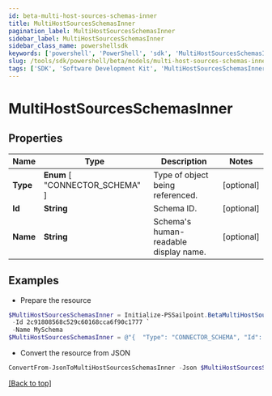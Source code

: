 ```yaml
---
id: beta-multi-host-sources-schemas-inner
title: MultiHostSourcesSchemasInner
pagination_label: MultiHostSourcesSchemasInner
sidebar_label: MultiHostSourcesSchemasInner
sidebar_class_name: powershellsdk
keywords: ['powershell', 'PowerShell', 'sdk', 'MultiHostSourcesSchemasInner', 'BetaMultiHostSourcesSchemasInner'] 
slug: /tools/sdk/powershell/beta/models/multi-host-sources-schemas-inner
tags: ['SDK', 'Software Development Kit', 'MultiHostSourcesSchemasInner', 'BetaMultiHostSourcesSchemasInner']
---
```



# MultiHostSourcesSchemasInner

## Properties

Name | Type | Description | Notes
------------ | ------------- | ------------- | -------------
**Type** |  **Enum** [  "CONNECTOR_SCHEMA" ] | Type of object being referenced. | [optional] 
**Id** | **String** | Schema ID. | [optional] 
**Name** | **String** | Schema's human-readable display name. | [optional] 

## Examples

- Prepare the resource
```powershell
$MultiHostSourcesSchemasInner = Initialize-PSSailpoint.BetaMultiHostSourcesSchemasInner  -Type CONNECTOR_SCHEMA `
 -Id 2c91808568c529c60168cca6f90c1777 `
 -Name MySchema
$MultiHostSourcesSchemasInner = @"{  "Type": "CONNECTOR_SCHEMA", "Id": "2c91808568c529c60168cca6f90c1777", "Name": "MySchema" }"@
```

- Convert the resource from JSON
```powershell
ConvertFrom-JsonToMultiHostSourcesSchemasInner -Json $MultiHostSourcesSchemasInner
```


[[Back to top]](#) 

